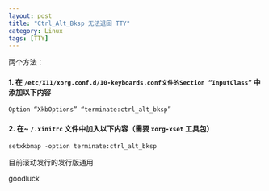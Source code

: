 ```yaml
---
layout: post
title: "Ctrl_Alt_Bksp 无法退回 TTY"
category: Linux
tags: [TTY]
---
```


两个方法：

#### 1. 在 `/etc/X11/xorg.conf.d/10-keyboards.conf文件的Section “InputClass”` 中添加以下内容

    Option “XkbOptions” “terminate:ctrl_alt_bksp”

#### 2. 在~ `/.xinitrc` 文件中加入以下内容（需要 `xorg-xset` 工具包）

    setxkbmap -option terminate:ctrl_alt_bksp

目前滚动发行的发行版通用

goodluck
